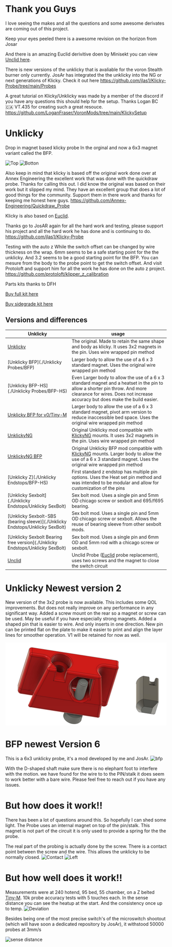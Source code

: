 # Thank you Guys 
I love seeing the makes and all the questions and some awesome derivates are coming out of this project. 

Keep your eyes peeled there is a awesome revision on the horizon from Josar

And there is an amazing Euclid derivitive doen by Minisekt you can view [Unclid here](https://github.com/Minsekt/unclid).

There is new versions of the unklicky that is avaliable for the voron Stealth burner only currently. JosAr has integrated the the unklicky into the NG or next generations of Klicky. Check it out here https://github.com/jlas1/Klicky-Probe/tree/main/Probes

A great tutorial on Klicky/Unklicky was made by a member of the discord if you have any questions this should help for the setup. Thanks Logan BC 🇨🇦 VT.435 for creating such a great resouce. https://github.com/LoganFraser/VoronMods/tree/main/KlickySetup


# Unklicky

Drop in magnet based klicky probe In the orginal and now a 6x3 magnet variant called the BFP. 

![Top](https://github.com/majarspeed/Unklicky/raw/main/pictures/topview.png "Top")
![Botton](https://github.com/majarspeed/Unklicky/raw/main/pictures/Bottomview.png "Bottom")

Also keep in mind that klicky is based off the original work done over at Annex Engineering the excellent work that was done with the quickdraw probe. 
Thanks for calling this out. I did know the original was based on their work but it slipped my mind. They have an excellent group that does a lot of good things for the community. Support them in there work and thanks for keeping me honest here guys. 
https://github.com/Annex-Engineering/Quickdraw_Probe

Klicky is also based on [Euclid](https://www.euclidprobe.com/).

Thanks go to JosAR again for all the hard work and testing, please support his project and all the hard work he has done and is continuing to do. 
https://github.com/jlas1/Klicky-Probe

Testing with the auto z
While the switch offset can be changed by wire thickness on the wrap. 6mm seems to be a safe starting point for the the unklicky. And 3.2 seems to be a good starting point for the BFP. You can mesure from the body to the probe point to get the switch offset. And visit Protoloft and support him for all the work he has done on the auto z project. https://github.com/protoloft/klipper_z_calibration 


Parts kits thanks to DFH

[Buy full kit here](https://deepfriedhero.in/products/unklicky-full-kit-by-dustinspeed?_pos=1&_psq=unkl&_ss=e&_v=1.0&aff=8 "Full Unklicky Kit")

[Buy sidegrade kit here](https://deepfriedhero.in/products/unklicky-sidegrade-kit-by-dustinspeed?_pos=2&_sid=d0a66cc6e&_ss=r&aff=8 "Sidegrade Unklicky Kit")


## Versions and differences 
| Unklicky | usage |
| ------ | ------ |
| [Unklicky](./Unklicky%20Probes/Unklicky) | The original. Made to retain the same shape and body as klicky. It uses 3x2 magnets in the pin. Uses wire wrapped pin method |
| [Unklicky BFP](./Unklicky Probes/BFP) | Larger body to allow the use of a 6 x 3 standard magnet. Uses the original wire wrapped pin method |
| [Unklicky BFP-HS](./Unklicky Probes/BFP-HS) | Even Larger body to allow the use of a 6 x 3 standard magnet and a heatset in the pin to allow a shorter pin throw. And more clearance for wires. Does not increase accuracy but does make the build easier. |
| [Unklicky BFP for v0/Tiny-M](https://github.com/jlas1/Klicky-Probe/tree/main/Probes/Unklicky) | Larger body to allow the use of a 6 x 3 standard magnet, pivot arm version to reduce inaccessible bed space. Uses the original wire wrapped pin method |
| [UnklickyNG](https://github.com/jlas1/Klicky-Probe/tree/main/Probes/UnklickyNG) | Original Unklicky mod compatible with [KlickyNG](https://github.com/jlas1/Klicky-Probe/tree/main/Probes#klickyng) mounts. It uses 3x2 magnets in the pin. Uses wire wrapped pin method |
| [UnklickyNG BFP](https://github.com/jlas1/Klicky-Probe/tree/main/Probes/UnklickyNG) | Original Unklicky BFP mod compatible with [KlickyNG](https://github.com/jlas1/Klicky-Probe/tree/main/Probes#klickyng) mounts. Larger body to allow the use of a 6 x 3 standard magnet. Uses the original wire wrapped pin method |
| [Unklicky Z](./Unklicky Endstops/BFP-HS) | First standard z endstop has multiple pin options. Uses the Heat set pin method and was intended to be modular and allow for customization of the pins |
| [Unklicky Sexbolt](./Unklicky Endstops/Unklicky SexBolt) | Sex bolt mod. Uses a single pin and 5mm OD chicago screw or sexbolt and 695/f695 bearing. |
| [Unklicky Sexbolt-SBS (bearing sleeve)](./Unklicky Endstops/Unklicky SexBolt) | Sex bolt mod. Uses a single pin and 5mm OD chicago screw or sexbolt. Allows the reuse of bearing sleeve from other sexbolt mods. |
| [Unklicky Sexbolt Bearing free version](./Unklicky Endstops/Unklicky SexBolt) | Sex bolt mod. Uses a single pin and 6mm OD and 5mm rod with a chicago screw or sexbolt. |
| [Unclid](https://github.com/Minsekt/unclid) | Unclid Probe ([Euclid](https://www.euclidprobe.com/) probe replacement), uses two screws and the magnet to close the switch circuit |





# Unklicky Newest version 2
New version of the 3x2 probe is now available. This includes some QOL improvements. But does not really improve on any performance in any significant way. 
Added a screw mount on the rear so a magnet or screw can be used. May be useful if you have especially strong magnets.
Added a shaped pin that is easier to wire. And only inserts in one direction. 
New pin can be printed flat on the plate to make it easier to print and align the layer lines for smoother operation. 
V1 will be retained for now as well.


![V2 3x2](https://github.com/majarspeed/Unklicky/raw/main/pictures/3x2NP3.jpg "V2 3x2")

# BFP newest Version 6

This is a 6x3 unklicky probe, it's a mod developed by me and JosAr.
![bfp](https://github.com/majarspeed/Unklicky/raw/main/pictures/BFP.jpg "BFP")

With the D-shaped shaft make sure there is no elephant foot to interfere with the motion. 
we have found for the wire to to the PIN/stalk it does seem to work better with a bare wire. 
Please feel free to reach out if you have any issues. 


# But how does it work!! 
There has been a lot of questions around this. So hopefully I can shed some light. 
The Probe uses an internal magnet on top of the pin/stalk. This magnet is not part of the circuit it is only used to provide a spring for the the probe. 

The real part of the probing is actually done by the screw. 
There is a contact point between the screw and the wire. This allows the unklicky to be normally closed. 
![Contact](https://github.com/majarspeed/Unklicky/raw/main/pictures/BFPContact.png "Contact")
![Left](https://github.com/majarspeed/Unklicky/raw/main/pictures/BFPIL.png "Left")

# But how well does it work!! 

Measurements were at 240 hotend, 95 bed, 55 chamber, on a Z belted [Tiny-M](https://github.com/gsl12/Tiny-M).
10k probe accuracy tests with 5 touches each. 
In the sense distance you can see the heatup at the start. And the consistency once up to temp.
![Deviation](https://github.com/majarspeed/Unklicky/raw/main/pictures/std%20deviation.png "Deviation")

Besides being one of the most precise switch's of the microswitch shootout (which will have soon a dedicated repository by JosAr), it withstood 50000 probes at 3mm/s

![sense distance](https://github.com/majarspeed/Unklicky/raw/main/pictures/Probe%20sense%20distance.png "sense distance")

































